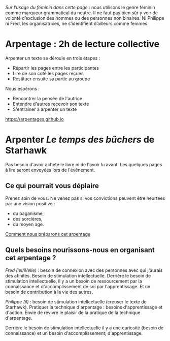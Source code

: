 _Sur l’usage du féminin dans cette page_ : nous utilisons le genre féminin comme marqueur grammatical du neutre.
Il ne faut pas bien sûr y voir de volonté d’exclusion des hommes ou des personnes non binaires.
Ni Philippe ni Fred, les organisatrices, ne s’identifient d’ailleurs comme femmes.

# Arpentage : 2h de lecture collective
Arpenter un texte se déroule en trois étapes :
* Répartir les pages entre les participantes
* Lire de son coté les pages reçues
* Restituer ensuite sa partie au groupe

Nous espérons :
* Rencontrer la pensée de l'autrice
* Entendre d'autres recevoir son texte
* S'entrainer à arpenter un texte

https://arpentages.github.io

# Arpenter _Le temps des bûchers_ de Starhawk

Pas besoin d'avoir acheté le livre ni de l'avoir lu avant. Les quelques pages à lire seront envoyées lors de l'évènement.

## Ce qui pourrait vous déplaire
Prenez soin de vous. Ne venez pas si vos convictions peuvent être heurtées par une vision positive :
* du paganisme,
* des sorcières,
* du moyen age.

[Comment nous préparons cet arpentage](préparation-le-temps-des-bûchers.md)

## Quels besoins nourissons-nous en organisant cet arpentage ?

_Fred (iel/il/elle)_ : besoin de connexion avec des personnes avec qui j'aurais des afinités.
Besoin de stimulation intellectuelle.
Derrière le besoin de stimulation intellectuelle, il y a un besoin de ressourcement par la connaissance et d'accomplissement de soi par l'apprentissage. Et un besoin de contribution à la vie des autres.

_Philippe (il)_ : besoin de stimulation intellectuelle (creuser le texte de Starhawk).
Pratiquer la technique d'arpentage : besoins d'apprentissage et d'action. Envie de revivre le plaisir de la pratique de la technique d'arpentage.

Derrière le besoin de stimulation intellectuelle il y a une curiosité (besoin de connaissance) et un besoin d'accomplissement; d'apprentissage.
